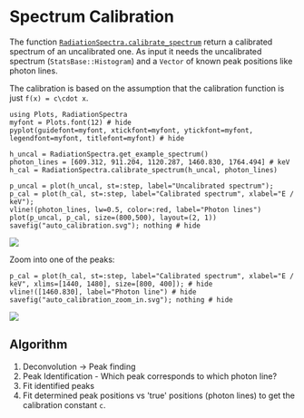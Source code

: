 # Spectrum Calibration

The function [`RadiationSpectra.calibrate_spectrum`](@ref) return a calibrated spectrum of an uncalibrated one. 
As input it needs the uncalibrated spectrum (`StatsBase::Histogram`) and a `Vector` of known peak positions like photon lines.

The calibration is based on the assumption that the calibration function is just ``f(x) = c\cdot x``.

```@example spectrum_calibration
using Plots, RadiationSpectra 
myfont = Plots.font(12) # hide
pyplot(guidefont=myfont, xtickfont=myfont, ytickfont=myfont, legendfont=myfont, titlefont=myfont) # hide

h_uncal = RadiationSpectra.get_example_spectrum()
photon_lines = [609.312, 911.204, 1120.287, 1460.830, 1764.494] # keV
h_cal = RadiationSpectra.calibrate_spectrum(h_uncal, photon_lines)

p_uncal = plot(h_uncal, st=:step, label="Uncalibrated spectrum"); 
p_cal = plot(h_cal, st=:step, label="Calibrated spectrum", xlabel="E / keV"); 
vline!(photon_lines, lw=0.5, color=:red, label="Photon lines")
plot(p_uncal, p_cal, size=(800,500), layout=(2, 1)) 
savefig("auto_calibration.svg"); nothing # hide
```
![](auto_calibration.svg)

Zoom into one of the peaks:
```@example spectrum_calibration
p_cal = plot(h_cal, st=:step, label="Calibrated spectrum", xlabel="E / keV", xlims=[1440, 1480], size=[800, 400]); # hide
vline!([1460.830], label="Photon line") # hide
savefig("auto_calibration_zoom_in.svg"); nothing # hide
```
![](auto_calibration_zoom_in.svg)

## Algorithm 

1. Deconvolution -> Peak finding 
2. Peak Identification - Which peak corresponds to which photon line? 
3. Fit identified peaks 
4. Fit determined peak positions vs 'true' positions (photon lines) to get the calibration constant ``c``.